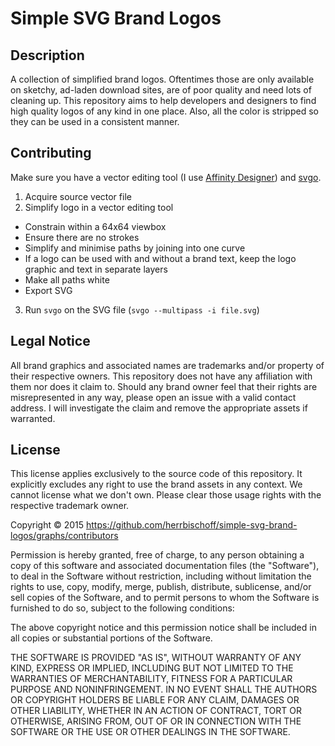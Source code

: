 # Simple SVG Brand Logos

## Description

A collection of simplified brand logos. Oftentimes those are only available on sketchy, ad-laden download sites, are of poor quality and need lots of cleaning up. This repository aims to help developers and designers to find high quality logos of any kind in one place. Also, all the color is stripped so they can be used in a consistent manner.

## Contributing

Make sure you have a vector editing tool (I use [Affinity Designer](https://affinity.serif.com/)) and [svgo](https://github.com/svg/svgo). 

1. Acquire source vector file
2. Simplify logo in a vector editing tool
  - Constrain within a 64x64 viewbox
  - Ensure there are no strokes
  - Simplify and minimise paths by joining into one curve
  - If a logo can be used with and without a brand text, keep the logo graphic and text in separate layers
  - Make all paths white
  - Export SVG
3. Run `svgo` on the SVG file (`svgo --multipass -i file.svg`)

## Legal Notice

All brand graphics and associated names are trademarks and/or property of their respective owners. This repository does not have any affiliation with them nor does it claim to. Should any brand owner feel that their rights are misrepresented in any way, please open an issue with a valid contact address. I will investigate the claim and remove the appropriate assets if warranted.

## License

This license applies exclusively to the source code of this repository. It explicitly excludes any right to use the brand assets in any context. We cannot license what we don't own. Please clear those usage rights with the respective trademark owner.

Copyright © 2015 https://github.com/herrbischoff/simple-svg-brand-logos/graphs/contributors

Permission is hereby granted, free of charge, to any person obtaining
a copy of this software and associated documentation files (the "Software"),
to deal in the Software without restriction, including without limitation
the rights to use, copy, modify, merge, publish, distribute, sublicense,
and/or sell copies of the Software, and to permit persons to whom the
Software is furnished to do so, subject to the following conditions:

The above copyright notice and this permission notice shall be included
in all copies or substantial portions of the Software.

THE SOFTWARE IS PROVIDED "AS IS", WITHOUT WARRANTY OF ANY KIND,
EXPRESS OR IMPLIED, INCLUDING BUT NOT LIMITED TO THE WARRANTIES
OF MERCHANTABILITY, FITNESS FOR A PARTICULAR PURPOSE AND NONINFRINGEMENT.
IN NO EVENT SHALL THE AUTHORS OR COPYRIGHT HOLDERS BE LIABLE FOR ANY CLAIM,
DAMAGES OR OTHER LIABILITY, WHETHER IN AN ACTION OF CONTRACT,
TORT OR OTHERWISE, ARISING FROM, OUT OF OR IN CONNECTION WITH THE SOFTWARE
OR THE USE OR OTHER DEALINGS IN THE SOFTWARE.
